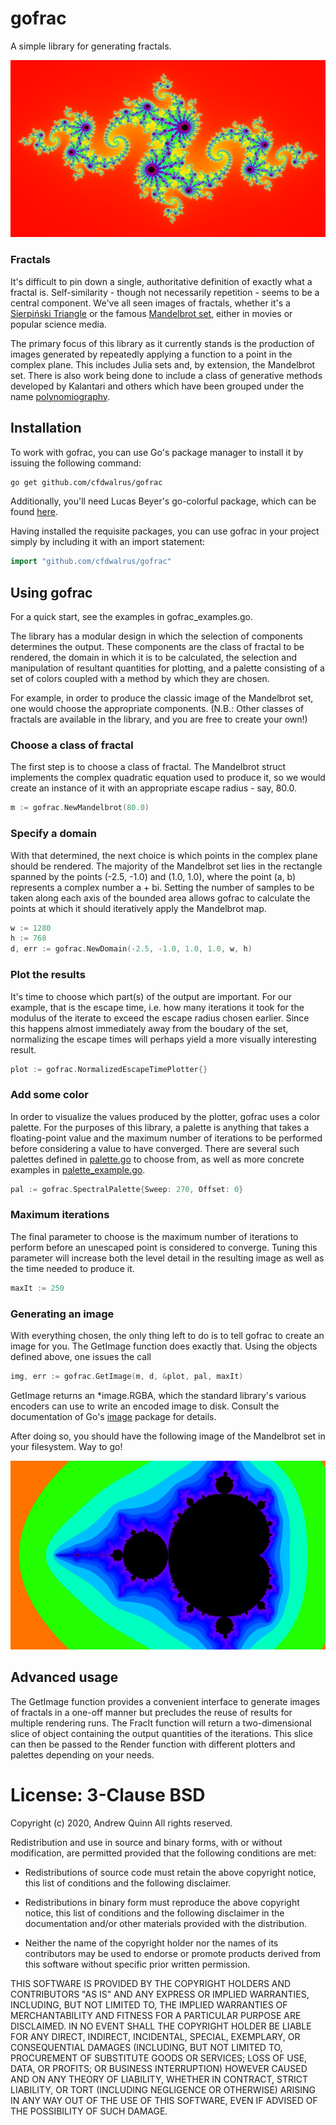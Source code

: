 # gofrac
A simple library for generating fractals.

![Julia set](doc/julia.png)

### Fractals

It's difficult to pin down a single, authoritative definition of exactly what a
fractal is. Self-similarity - though not necessarily repetition - seems to be a
central component. We've all seen images of fractals, whether it's a [Sierpiński
Triangle][sierpinski] or the famous [Mandelbrot set][mandel], either in movies
or popular science media.

The primary focus of this library as it currently stands is the production of
images generated by repeatedly applying a function to a point in the complex
plane. This includes Julia sets and, by extension, the Mandelbrot set. There is
also work being done to include a class of generative methods developed by
Kalantari and others which have been grouped under the name
[polynomiography][poly].

## Installation

To work with gofrac, you can use Go's package manager to install it by issuing
the following command:

```bash
go get github.com/cfdwalrus/gofrac
```

Additionally, you'll need Lucas Beyer's go-colorful package, which can be
found [here][colorful].

Having installed the requisite packages, you can use gofrac in your project
simply by including it with an import statement:

```go
import "github.com/cfdwalrus/gofrac"
```

## Using gofrac

For a quick start, see the examples in gofrac_examples.go.

The library has a modular design in which the selection of components
determines the output. These components are the class of fractal to be rendered,
the domain in which it is to be calculated, the selection and manipulation of
resultant quantities for plotting, and a palette consisting of a set of colors
coupled with a method by which they are chosen.

For example, in order to produce the classic image of the Mandelbrot set, one
would choose the appropriate components. (N.B.: Other classes of fractals are
available in the library, and you are free to create your own!)

### Choose a class of fractal

The first step is to choose a class of fractal. The Mandelbrot struct
implements the complex quadratic equation used to produce it, so we would
create an instance of it with an appropriate escape radius - say, 80.0. 

```go
m := gofrac.NewMandelbrot(80.0)
```

### Specify a domain

With that determined, the next choice is which points in the complex plane
should be rendered. The majority of the Mandelbrot set lies in the rectangle
spanned by the points (-2.5, -1.0) and (1.0, 1.0), where the point (a, b)
represents a complex number a + bi. Setting the number of samples to be taken
along each axis of the bounded area allows gofrac to calculate the points at
which it should iteratively apply the Mandelbrot map.

```go
w := 1280
h := 768
d, err := gofrac.NewDomain(-2.5, -1.0, 1.0, 1.0, w, h)
```

### Plot the results

It's time to choose which part(s) of the output are important. For our example,
that is the escape time, i.e. how many iterations it took for the modulus of
the iterate to exceed the escape radius chosen earlier. Since this happens
almost immediately away from the boudary of the set, normalizing the escape
times will perhaps yield a more visually interesting result.

```go
plot := gofrac.NormalizedEscapeTimePlotter{}
```

### Add some color

In order to visualize the values produced by the plotter, gofrac uses a color
palette. For the purposes of this library, a palette is anything that takes a
floating-point value and the maximum number of iterations to be performed
before considering a value to have converged. There are several such palettes
defined in [palette.go](palette.go) to choose from, as well as more concrete
examples in [palette_example.go](palette_example.go).

```go
pal := gofrac.SpectralPalette{Sweep: 270, Offset: 0}
```

### Maximum iterations

The final parameter to choose is the maximum number of iterations to perform
before an unescaped point is considered to converge. Tuning this parameter will
increase both the level detail in the resulting image as well as the time
needed to produce it.

```go
maxIt := 250
```

### Generating an image

With everything chosen, the only thing left to do is to tell gofrac to create
an image for you. The GetImage function does exactly that. Using the objects
defined above, one issues the call

```go
img, err := gofrac.GetImage(m, d, &plot, pal, maxIt)
```

GetImage returns an *image.RGBA, which the standard library's various encoders
can use to write an encoded image to disk. Consult the documentation of Go's
[image][go-image] package for details.

After doing so, you should have the following image of the Mandelbrot set in
your filesystem. Way to go!

![Mandelbrot set](doc/mandel.png)

## Advanced usage

The GetImage function provides a convenient interface to generate images of
fractals in a one-off manner but precludes the reuse of results for multiple
rendering runs. The FracIt function will return a two-dimensional slice of
object containing the output quantities of the iterations. This slice can
then be passed to the Render function with different plotters and palettes
depending on your needs.



License: 3-Clause BSD
===================

Copyright (c) 2020, Andrew Quinn
All rights reserved.

Redistribution and use in source and binary forms, with or without
modification, are permitted provided that the following conditions are met:

- Redistributions of source code must retain the above copyright notice, this
  list of conditions and the following disclaimer.
  
- Redistributions in binary form must reproduce the above copyright notice,
  this list of conditions and the following disclaimer in the documentation
  and/or other materials provided with the distribution.
  
- Neither the name of the copyright holder nor the names of its contributors may
  be used to endorse or promote products derived from this software without
  specific prior written permission.

THIS SOFTWARE IS PROVIDED BY THE COPYRIGHT HOLDERS AND CONTRIBUTORS "AS IS" AND
ANY EXPRESS OR IMPLIED WARRANTIES, INCLUDING, BUT NOT LIMITED TO, THE IMPLIED
WARRANTIES OF MERCHANTABILITY AND FITNESS FOR A PARTICULAR PURPOSE ARE
DISCLAIMED. IN NO EVENT SHALL THE COPYRIGHT HOLDER BE LIABLE FOR ANY
DIRECT, INDIRECT, INCIDENTAL, SPECIAL, EXEMPLARY, OR CONSEQUENTIAL DAMAGES
(INCLUDING, BUT NOT LIMITED TO, PROCUREMENT OF SUBSTITUTE GOODS OR SERVICES;
LOSS OF USE, DATA, OR PROFITS; OR BUSINESS INTERRUPTION) HOWEVER CAUSED AND
ON ANY THEORY OF LIABILITY, WHETHER IN CONTRACT, STRICT LIABILITY, OR TORT
(INCLUDING NEGLIGENCE OR OTHERWISE) ARISING IN ANY WAY OUT OF THE USE OF THIS
SOFTWARE, EVEN IF ADVISED OF THE POSSIBILITY OF SUCH DAMAGE.


[colorful]: https://github.com/lucasb-eyer/go-colorful/blob/master/README.md
[go-image]: https://golang.org/pkg/image/
[mandel]: https://en.wikipedia.org/wiki/Mandelbrot_set
[poly]: https://www.cs.rutgers.edu/~kalantar/polynomiography/index.html
[sierpinski]: https://en.wikipedia.org/wiki/Sierpi%C5%84ski_triangle
